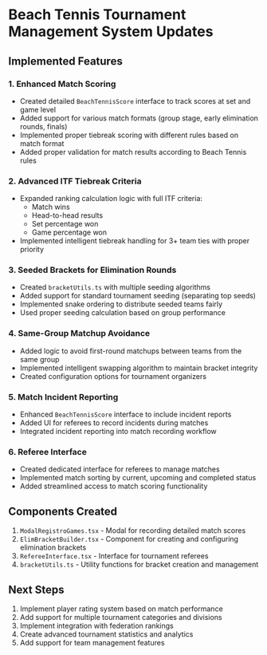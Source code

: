 # Beach Tennis Tournament Management System Updates

## Implemented Features

### 1. Enhanced Match Scoring
- Created detailed `BeachTennisScore` interface to track scores at set and game level
- Added support for various match formats (group stage, early elimination rounds, finals)
- Implemented proper tiebreak scoring with different rules based on match format
- Added proper validation for match results according to Beach Tennis rules

### 2. Advanced ITF Tiebreak Criteria
- Expanded ranking calculation logic with full ITF criteria:
  - Match wins
  - Head-to-head results
  - Set percentage won
  - Game percentage won
- Implemented intelligent tiebreak handling for 3+ team ties with proper priority

### 3. Seeded Brackets for Elimination Rounds
- Created `bracketUtils.ts` with multiple seeding algorithms
- Added support for standard tournament seeding (separating top seeds)
- Implemented snake ordering to distribute seeded teams fairly
- Used proper seeding calculation based on group performance

### 4. Same-Group Matchup Avoidance
- Added logic to avoid first-round matchups between teams from the same group
- Implemented intelligent swapping algorithm to maintain bracket integrity
- Created configuration options for tournament organizers

### 5. Match Incident Reporting
- Enhanced `BeachTennisScore` interface to include incident reports
- Added UI for referees to record incidents during matches
- Integrated incident reporting into match recording workflow

### 6. Referee Interface
- Created dedicated interface for referees to manage matches
- Implemented match sorting by current, upcoming and completed status
- Added streamlined access to match scoring functionality

## Components Created
1. `ModalRegistroGames.tsx` - Modal for recording detailed match scores
2. `ElimBracketBuilder.tsx` - Component for creating and configuring elimination brackets
3. `RefereeInterface.tsx` - Interface for tournament referees
4. `bracketUtils.ts` - Utility functions for bracket creation and management

## Next Steps
1. Implement player rating system based on match performance
2. Add support for multiple tournament categories and divisions
3. Implement integration with federation rankings
4. Create advanced tournament statistics and analytics
5. Add support for team management features
